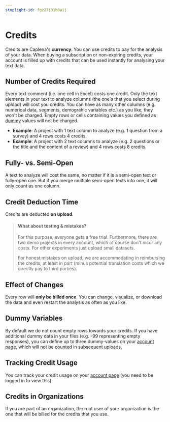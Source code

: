 ```yaml
---
stoplight-id: fgz27i31b0aij
---
```


# Credits

Credits are Caplena's **currency**. You can use credits to pay for the analysis of your data. When buying a subscription or non-expiring credits, your account is filled up with credits that can be used instantly for analysing your text data.

## Number of Credits Required

Every text comment (i.e. one cell in Excel) costs one credit. Only the text elements in your text to analyze columns (the one's that you select during upload) will cost you credits. You can have as many other columns (e.g. numerical data, segments, demograhic variables etc.) as you like, they won't be charged. Empty rows or cells containing values you defined as [dummy](#dummy-variables) values will not be charged.

- **Example**: A project with 1 text column to analyze (e.g. 1 question from a survey) and 4 rows costs 4 credits.
- **Example**: A project with 2 text columns to analyze (e.g. 2 questions or the title and the content of a review) and 4 rows costs 8 credits.

## Fully- vs. Semi-Open

A text to analyze will cost the same, no matter if it is a semi-open text or fully-open one. But if you merge multiple semi-open texts into one, it will only count as one column.

## Credit Deduction Time

Credits are deducted **on upload**.

<!-- theme: info -->

> #### What about testing & mistakes?
> For this purpose, everyone gets a free trial. Furthermore, there are two demo projects in every account, which of course don't incur any costs. For other experiments just upload small datasets.
>
> For honest mistakes on upload, we are accommodating in reimbursing the credits, at least in part (minus potential translation costs which we directly pay to third parties).

## Effect of Changes

Every row will **only be billed once**. You can change, visualize, or  download the data and even restart the analysis as often as you like.

## Dummy Variables

By default we do not count empty rows towards your credits. If you have additional dummy data in your files (e.g. -99 representing empty responses), you can define up to three dummy-values on your [account page](https://caplena.com/app/account), which will not be counted in subsequent uploads.

## Tracking Credit Usage

You can track your credit usage on your [account page](https://caplena.com/app/account) (you need to be logged in to view this).

## Credits in Organizations

If you are part of an organization, the root user of your organization is the one that will be billed for the credits that you use.


